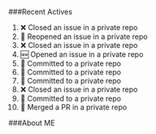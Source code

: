 ###Recent Actives
<!--START_SECTION:activity-->
1. ❌ Closed an issue in a private repo
2. 🔄 Reopened an issue in a private repo
3. ❌ Closed an issue in a private repo
4. 🆕 Opened an issue in a private repo
5. 📝 Committed to a private repo
6. 📝 Committed to a private repo
7. 📝 Committed to a private repo
8. ❌ Closed an issue in a private repo
9. 📝 Committed to a private repo
10. 🔀 Merged a PR in a private repo
<!--END_SECTION:activity-->

###About ME
<!--MY LINKS START-->
<!--MY LINKS END-->
